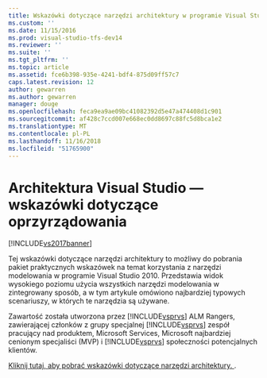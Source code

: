 ```yaml
---
title: Wskazówki dotyczące narzędzi architektury w programie Visual Studio | Dokumentacja firmy Microsoft
ms.custom: ''
ms.date: 11/15/2016
ms.prod: visual-studio-tfs-dev14
ms.reviewer: ''
ms.suite: ''
ms.tgt_pltfrm: ''
ms.topic: article
ms.assetid: fce6b398-935e-4241-bdf4-875d09ff57c7
caps.latest.revision: 12
author: gewarren
ms.author: gewarren
manager: douge
ms.openlocfilehash: feca9ea9ae09bc41082392d5e47a474408d1c901
ms.sourcegitcommit: af428c7ccd007e668ec0dd8697c88fc5d8bca1e2
ms.translationtype: MT
ms.contentlocale: pl-PL
ms.lasthandoff: 11/16/2018
ms.locfileid: "51765900"
---
```

# <a name="visual-studio-architecture-tooling-guidance"></a>Architektura Visual Studio — wskazówki dotyczące oprzyrządowania
[!INCLUDE[vs2017banner](../includes/vs2017banner.md)]

Tej wskazówki dotyczące narzędzi architektury to możliwy do pobrania pakiet praktycznych wskazówek na temat korzystania z narzędzi modelowania w programie Visual Studio 2010. Przedstawia widok wysokiego poziomu użycia wszystkich narzędzi modelowania w zintegrowany sposób, a w tym artykule omówiono najbardziej typowych scenariuszy, w których te narzędzia są używane.  
  
 Zawartość została utworzona przez [!INCLUDE[vsprvs](../includes/vsprvs-md.md)] ALM Rangers, zawierającej członków z grupy specjalnej [!INCLUDE[vsprvs](../includes/vsprvs-md.md)] zespół pracujący nad produktem, Microsoft Services, Microsoft najbardziej cenionym specjaliści (MVP) i [!INCLUDE[vsprvs](../includes/vsprvs-md.md)] społeczności potencjalnych klientów.  
  
 [Kliknij tutaj, aby pobrać wskazówki dotyczące narzędzi architektury. ](http://go.microsoft.com/fwlink/?LinkID=191984).



